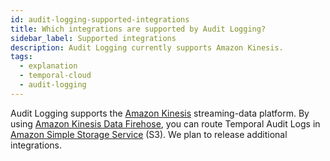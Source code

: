 ```yaml
---
id: audit-logging-supported-integrations
title: Which integrations are supported by Audit Logging?
sidebar_label: Supported integrations
description: Audit Logging currently supports Amazon Kinesis.
tags:
  - explanation
  - temporal-cloud
  - audit-logging
---
```


Audit Logging supports the [Amazon Kinesis](https://docs.aws.amazon.com/kinesis/) streaming-data platform.
By using [Amazon Kinesis Data Firehose](https://docs.aws.amazon.com/firehose/latest/dev/what-is-this-service.html), you can route Temporal Audit Logs in [Amazon Simple Storage Service](https://docs.aws.amazon.com/s3/) (S3).
We plan to release additional integrations.
